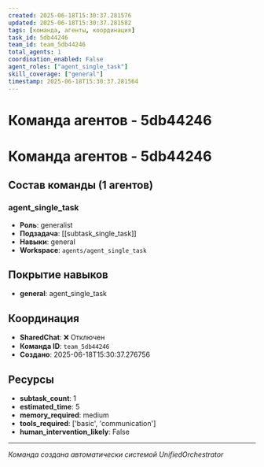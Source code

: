 ```yaml
---
created: 2025-06-18T15:30:37.281576
updated: 2025-06-18T15:30:37.281582
tags: [команда, агенты, координация]
task_id: 5db44246
team_id: team_5db44246
total_agents: 1
coordination_enabled: False
agent_roles: ["agent_single_task"]
skill_coverage: ["general"]
timestamp: 2025-06-18T15:30:37.281564
---
```


# Команда агентов - 5db44246

# Команда агентов - 5db44246

## Состав команды (1 агентов)

### agent_single_task

- **Роль**: generalist
- **Подзадача**: [[subtask_single_task]]
- **Навыки**: general
- **Workspace**: `agents/agent_single_task`

## Покрытие навыков

- **general**: agent_single_task


## Координация

- **SharedChat**: ❌ Отключен
- **Команда ID**: `team_5db44246`
- **Создано**: 2025-06-18T15:30:37.276756

## Ресурсы

- **subtask_count**: 1
- **estimated_time**: 5
- **memory_required**: medium
- **tools_required**: ['basic', 'communication']
- **human_intervention_likely**: False


---
*Команда создана автоматически системой UnifiedOrchestrator*
